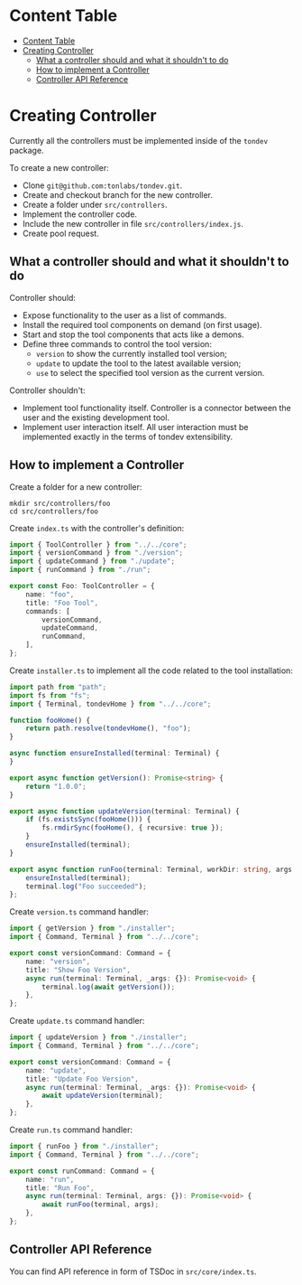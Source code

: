 # Content Table

- [Content Table](#content-table)
- [Creating Controller](#creating-controller)
  - [What a controller should and what it shouldn't to do](#what-a-controller-should-and-what-it-shouldnt-to-do)
  - [How to implement a Controller](#how-to-implement-a-controller)
  - [Controller API Reference](#controller-api-reference)

# Creating Controller

Currently all the controllers must be implemented inside of the `tondev` package.

To create a new controller:

- Clone `git@github.com:tonlabs/tondev.git`.
- Create and checkout branch for the new controller.
- Create a folder under `src/controllers`.
- Implement the controller code.
- Include the new controller in file `src/controllers/index.js`.
- Create pool request.

## What a controller should and what it shouldn't to do

Controller should:

- Expose functionality to the user as a list of commands.
- Install the required tool components on demand (on first usage).
- Start and stop the tool components that acts like a demons.
- Define three commands to control the tool version:
  - `version` to show the currently installed tool version;
  - `update` to update the tool to the latest available version;
  - `use` to select the specified tool version as the current version.

Controller shouldn't:

- Implement tool functionality itself. Controller is a connector between the user and the existing development tool.
- Implement user interaction itself. All user interaction must be implemented exactly in the terms of tondev extensibility.

## How to implement a Controller

Create a folder for a new controller:

```shell
mkdir src/controllers/foo
cd src/controllers/foo
```

Create `index.ts` with the controller's definition:

```ts
import { ToolController } from "../../core";
import { versionCommand } from "./version";
import { updateCommand } from "./update";
import { runCommand } from "./run";

export const Foo: ToolController = {
    name: "foo",
    title: "Foo Tool",
    commands: [
        versionCommand,
        updateCommand,
        runCommand,
    ],
};
```

Create `installer.ts` to implement all the code related to the tool installation:

```ts
import path from "path";
import fs from "fs";
import { Terminal, tondevHome } from "../../core";

function fooHome() {
    return path.resolve(tondevHome(), "foo");
}

async function ensureInstalled(terminal: Terminal) {
}

export async function getVersion(): Promise<string> {
    return "1.0.0";
}

export async function updateVersion(terminal: Terminal) {
    if (fs.existsSync(fooHome())) {
        fs.rmdirSync(fooHome(), { recursive: true });
    }
    ensureInstalled(terminal);
}

export async function runFoo(terminal: Terminal, workDir: string, args: string[]): Promise<void> {
    ensureInstalled(terminal);
    terminal.log("Foo succeeded");
};
```

Create `version.ts` command handler:

```ts
import { getVersion } from "./installer";
import { Command, Terminal } from "../../core";

export const versionCommand: Command = {
    name: "version",
    title: "Show Foo Version",
    async run(terminal: Terminal, _args: {}): Promise<void> {
        terminal.log(await getVersion());
    },
};
```

Create `update.ts` command handler:

```ts
import { updateVersion } from "./installer";
import { Command, Terminal } from "../../core";

export const versionCommand: Command = {
    name: "update",
    title: "Update Foo Version",
    async run(terminal: Terminal, _args: {}): Promise<void> {
        await updateVersion(terminal);
    },
};
```

Create `run.ts` command handler:

```ts
import { runFoo } from "./installer";
import { Command, Terminal } from "../../core";

export const runCommand: Command = {
    name: "run",
    title: "Run Foo",
    async run(terminal: Terminal, args: {}): Promise<void> {
        await runFoo(terminal, args);
    },
};
```

## Controller API Reference

You can find API reference in form of TSDoc in `src/core/index.ts`.
